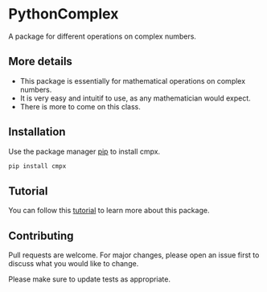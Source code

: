 # PythonComplex
A package for different operations on complex numbers.

## More details
- This package is essentially for mathematical operations on complex numbers.
- It is very easy and intuitif to use, as any mathematician would expect.
- There is more to come on this class.

## Installation

Use the package manager [pip](https://pypi.org/project/cmpx/) to install cmpx.

```bash
pip install cmpx
```

## Tutorial
You can follow this [tutorial](https://github.com/Omar-Belghaouti/PythonComplex/blob/master/cmpx%20tutorial.ipynb) to learn more about this package.

## Contributing
Pull requests are welcome. For major changes, please open an issue first to discuss what you would like to change.

Please make sure to update tests as appropriate.
